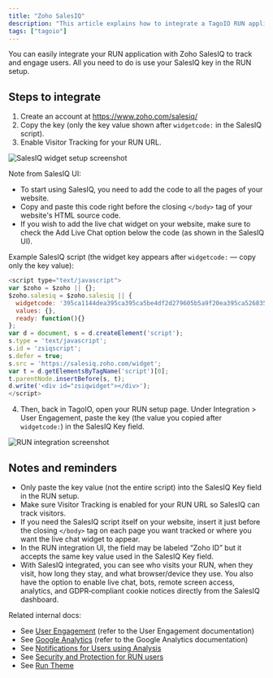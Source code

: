 ```yaml
---
title: "Zoho SalesIQ"
description: "This article explains how to integrate a TagoIO RUN application with Zoho SalesIQ by obtaining the SalesIQ widget key and placing it into the RUN setup. It includes the steps to create a SalesIQ account, retrieve the widget key, enable visitor tracking, and where to paste the key in TagoIO."
tags: ["tagoio"]
---
```

You can easily integrate your RUN application with Zoho SalesIQ to track and engage users. All you need to do is use your SalesIQ key in the RUN setup.

## Steps to integrate

1. Create an account at https://www.zoho.com/salesiq/
2. Copy the key (only the key value shown after `widgetcode:` in the SalesIQ script).
3. Enable Visitor Tracking for your RUN URL.

![SalesIQ widget setup screenshot](/docs_imagem/tagoio/zoho-salesiq-2.png)

Note from SalesIQ UI:
- To start using SalesIQ, you need to add the code to all the pages of your website.
- Copy and paste this code right before the closing `</body>` tag of your website's HTML source code.
- If you wish to add the live chat widget on your website, make sure to check the Add Live Chat option below the code (as shown in the SalesIQ UI).

Example SalesIQ script (the widget key appears after `widgetcode:` — copy only the key value):

```javascript
<script type="text/javascript">
var $zoho = $zoho || {};
$zoho.salesiq = $zoho.salesiq || {
  widgetcode: '395ca1144dea395ca395ca5be4df2d279605b5a9f20ea395ca52683595ca',
  values: {},
  ready: function(){}
};
var d = document, s = d.createElement('script');
s.type = 'text/javascript';
s.id = 'zsiqscript';
s.defer = true;
s.src = 'https://salesiq.zoho.com/widget';
var t = d.getElementsByTagName('script')[0];
t.parentNode.insertBefore(s, t);
d.write('<div id="zsiqwidget"></div>');
</script>
```

4. Then, back in TagoIO, open your RUN setup page. Under Integration > User Engagement, paste the key (the value you copied after `widgetcode:`) in the SalesIQ Key field.

![RUN integration screenshot](https://cdn.elev.io/file/uploads/VkSrjeSoWpdg7LeGdh2jKUEagxh0dd_cO83j6HUV_6s/LuIV4HGtaODFpKFA2o2H9HwlzgPB1aDdiGF2pQmVlNM/Screen%20Shot%202020-02-07%20at%205.44.26%20AM-NTA.png)

## Notes and reminders

- Only paste the key value (not the entire script) into the SalesIQ Key field in the RUN setup.
- Make sure Visitor Tracking is enabled for your RUN URL so SalesIQ can track visitors.
- If you need the SalesIQ script itself on your website, insert it just before the closing `</body>` tag on each page you want tracked or where you want the live chat widget to appear.
- In the RUN integration UI, the field may be labeled “Zoho ID” but it accepts the same key value used in the SalesIQ Key field.
- With SalesIQ integrated, you can see who visits your RUN, when they visit, how long they stay, and what browser/device they use. You also have the option to enable live chat, bots, remote screen access, analytics, and GDPR‑compliant cookie notices directly from the SalesIQ dashboard.

Related internal docs:
- See [User Engagement](https://help.tago.io/) (refer to the User Engagement documentation)
- See [Google Analytics](https://help.tago.io/) (refer to the Google Analytics documentation)
- See [Notifications for Users using Analysis](https://help.tago.io/)
- See [Security and Protection for RUN users](https://help.tago.io/)
- See [Run Theme](https://help.tago.io/)